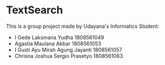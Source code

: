 # TextSearch

This is a group project made by Udayana's Informatics Student:
- I Gede Laksmana Yudha 1808561049
- Agastia Maulana Akbar 1808561053
- I Gusti Ayu Mirah Agung Jayanti 1808561057
- Chrisna Joshua Sergio Prasetyo 1808561063
